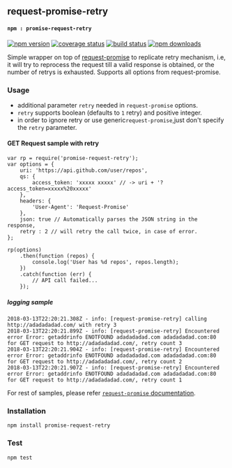 ## request-promise-retry 
#### `npm : promise-request-retry`
[![npm version](https://badge.fury.io/js/promise-request-retry.svg)](https://badge.fury.io/js/promise-request-retry)
[![coverage status](https://coveralls.io/repos/github/void666/request-promise-retry/badge.svg)](https://coveralls.io/github/void666/request-promise-retry)
[![build status](https://travis-ci.org/void666/request-promise-retry.svg?branch=master)](https://travis-ci.org/void666/request-promise-retry)
[![npm downloads](https://img.shields.io/npm/dt/promise-request-retry.svg)](https://img.shields.io/npm/dt/promise-request-retry)

Simple wrapper on top of [request-promise](https://github.com/request/request-promise) to replicate retry mechanism, i.e, it will try to reprocess the request till a valid response is obtained, or the number of retrys is exhausted. Supports all options from request-promise.

### Usage
-  additional parameter `retry` needed in `request-promise` options.
- `retry` supports boolean (defaults to `1` retry) and positive integer.
-  in order to ignore retry or use generic`request-promise`,just don't specify the `retry` parameter.

#### GET Request sample with retry
```
var rp = require('promise-request-retry');
var options = {
    uri: 'https://api.github.com/user/repos',
    qs: {
        access_token: 'xxxxx xxxxx' // -> uri + '?access_token=xxxxx%20xxxxx'
    },
    headers: {
        'User-Agent': 'Request-Promise'
    },
    json: true // Automatically parses the JSON string in the response, 
    retry : 2 // will retry the call twice, in case of error.
};

rp(options)
    .then(function (repos) {
        console.log('User has %d repos', repos.length);
    })
    .catch(function (err) {
        // API call failed...
    });
```

##### logging sample
```
2018-03-13T22:20:21.308Z - info: [request-promise-retry] calling http://adadadadad.com/ with retry 3
2018-03-13T22:20:21.899Z - info: [request-promise-retry] Encountered error Error: getaddrinfo ENOTFOUND adadadadad.com adadadadad.com:80 for GET request to http://adadadadad.com/, retry count 3
2018-03-13T22:20:21.904Z - info: [request-promise-retry] Encountered error Error: getaddrinfo ENOTFOUND adadadadad.com adadadadad.com:80 for GET request to http://adadadadad.com/, retry count 2
2018-03-13T22:20:21.907Z - info: [request-promise-retry] Encountered error Error: getaddrinfo ENOTFOUND adadadadad.com adadadadad.com:80 for GET request to http://adadadadad.com/, retry count 1
```
For rest of samples, please refer [`request-promise` documentation](https://github.com/request/request-promise).

### Installation
`npm install promise-request-retry`

### Test
`npm test`
